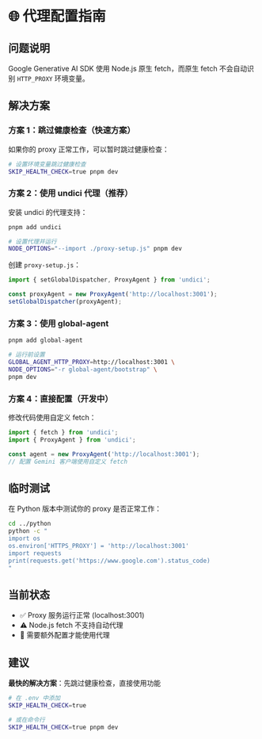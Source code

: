 # 🌐 代理配置指南

## 问题说明

Google Generative AI SDK 使用 Node.js 原生 fetch，而原生 fetch 不会自动识别 `HTTP_PROXY` 环境变量。

## 解决方案

### 方案 1：跳过健康检查（快速方案）

如果你的 proxy 正常工作，可以暂时跳过健康检查：

```bash
# 设置环境变量跳过健康检查
SKIP_HEALTH_CHECK=true pnpm dev
```

### 方案 2：使用 undici 代理（推荐）

安装 undici 的代理支持：

```bash
pnpm add undici

# 设置代理并运行
NODE_OPTIONS="--import ./proxy-setup.js" pnpm dev
```

创建 `proxy-setup.js`：

```javascript
import { setGlobalDispatcher, ProxyAgent } from 'undici';

const proxyAgent = new ProxyAgent('http://localhost:3001');
setGlobalDispatcher(proxyAgent);
```

### 方案 3：使用 global-agent

```bash
pnpm add global-agent

# 运行前设置
GLOBAL_AGENT_HTTP_PROXY=http://localhost:3001 \
NODE_OPTIONS="-r global-agent/bootstrap" \
pnpm dev
```

### 方案 4：直接配置（开发中）

修改代码使用自定义 fetch：

```typescript
import { fetch } from 'undici';
import { ProxyAgent } from 'undici';

const agent = new ProxyAgent('http://localhost:3001');
// 配置 Gemini 客户端使用自定义 fetch
```

## 临时测试

在 Python 版本中测试你的 proxy 是否正常工作：

```bash
cd ../python
python -c "
import os
os.environ['HTTPS_PROXY'] = 'http://localhost:3001'
import requests
print(requests.get('https://www.google.com').status_code)
"
```

## 当前状态

- ✅ Proxy 服务运行正常 (localhost:3001)
- ⚠️ Node.js fetch 不支持自动代理
- 🔧 需要额外配置才能使用代理

## 建议

**最快的解决方案**：先跳过健康检查，直接使用功能

```bash
# 在 .env 中添加
SKIP_HEALTH_CHECK=true

# 或在命令行
SKIP_HEALTH_CHECK=true pnpm dev
```
